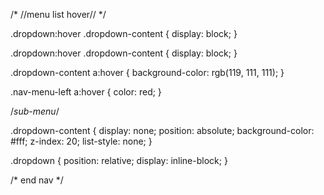 /* //menu list hover// */

.dropdown:hover .dropdown-content {
    display: block;
}

.dropdown:hover .dropdown-content {
    display: block;
}

.dropdown-content a:hover {
    background-color: rgb(119, 111, 111);
}

.nav-menu-left a:hover {
    color: red;
}


/*sub-menu*/

.dropdown-content {
    display: none;
    position: absolute;
    background-color: #fff;
    z-index: 20;
    list-style: none;
}

.dropdown {
    position: relative;
    display: inline-block;
}


/* end nav  */